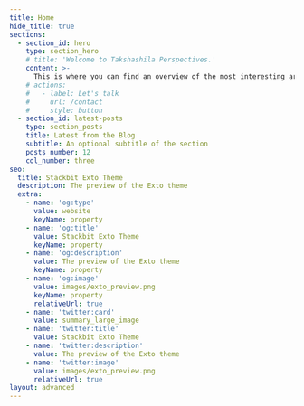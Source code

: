 ```yaml
---
title: Home
hide_title: true
sections:
  - section_id: hero
    type: section_hero
    # title: 'Welcome to Takshashila Perspectives.'
    content: >-
      This is where you can find an overview of the most interesting areas of research we're currently working on. 
    # actions:
    #   - label: Let's talk
    #     url: /contact
    #     style: button
  - section_id: latest-posts
    type: section_posts
    title: Latest from the Blog
    subtitle: An optional subtitle of the section
    posts_number: 12
    col_number: three
seo:
  title: Stackbit Exto Theme
  description: The preview of the Exto theme
  extra:
    - name: 'og:type'
      value: website
      keyName: property
    - name: 'og:title'
      value: Stackbit Exto Theme
      keyName: property
    - name: 'og:description'
      value: The preview of the Exto theme
      keyName: property
    - name: 'og:image'
      value: images/exto_preview.png
      keyName: property
      relativeUrl: true
    - name: 'twitter:card'
      value: summary_large_image
    - name: 'twitter:title'
      value: Stackbit Exto Theme
    - name: 'twitter:description'
      value: The preview of the Exto theme
    - name: 'twitter:image'
      value: images/exto_preview.png
      relativeUrl: true
layout: advanced
---
```

